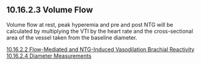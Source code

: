 ## 10.16.2.3 Volume Flow

Volume flow at rest, peak hyperemia and pre and post NTG will be calculated by multiplying the VTI by the heart rate and the cross-sectional area of the vessel taken from the baseline diameter.


<div class="center">
<div class="btn-group">
  <a href=":pages_path:/manuals/brachial-reactivity/10-16-02-02-flow-mediated-ntg-vasodilation.md" class="btn btn-default">
    <span class="glyphicon glyphicon-chevron-left"></span>
    10.16.2.2 Flow-Mediated and NTG-Induced Vasodilation
  </a>

  <a href=":pages_path:/manuals/brachial-reactivity" class="btn btn-default">
    <span class="glyphicon glyphicon-chevron-up"></span>
    Brachial Reactivity
  </a>

  <a href=":pages_path:/manuals/brachial-reactivity/10-16-02-04-diameter-measurements.md" class="btn btn-success">
    10.16.2.4 Diameter Measurements
    <span class="glyphicon glyphicon-chevron-right"></span>
  </a>
</div>
</div>
